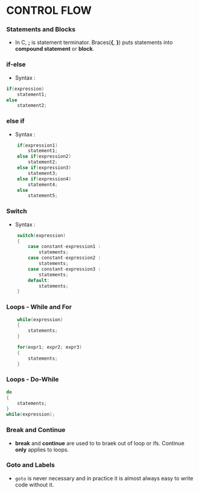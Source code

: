 # CONTROL FLOW

### Statements and Blocks
- In C, **;** is statement terminator. Braces(**{**, **}**) puts statements into **compound statement** or **block**.

### if-else 
- Syntax :
``` C
if(expression)
    statement1;
else
    statement2;
```

### else if
- Syntax :
``` C
    if(expression1)
        statement1;
    else if(expression2)
        statement2;
    else if(expression3)
        statement3;
    else if(expression4)
        statement4;
    else
        statement5;
```

### Switch
- Syntax :
``` C
    switch(expression)
    {
        case constant-expression1 : 
            statements;
        case constant-expression2 : 
            statements;
        case constant-expression3 :
            statements;
        default:
            statements;
    }
```

### Loops - While and For
``` C
    while(expression)
    {
        statements;
    }

    for(expr1; expr2; expr3)
    {
        statements;
    }
```

### Loops - Do-While
``` C
do 
{
    statements;
}
while(expression);
```
### Break and Continue
- **break** and **continue** are used to to braek out of loop or ifs. Continue **only** applies to loops.


### Goto and Labels
- <code>goto</code> is never necessary and in practice it is almost always easy to write code without it.